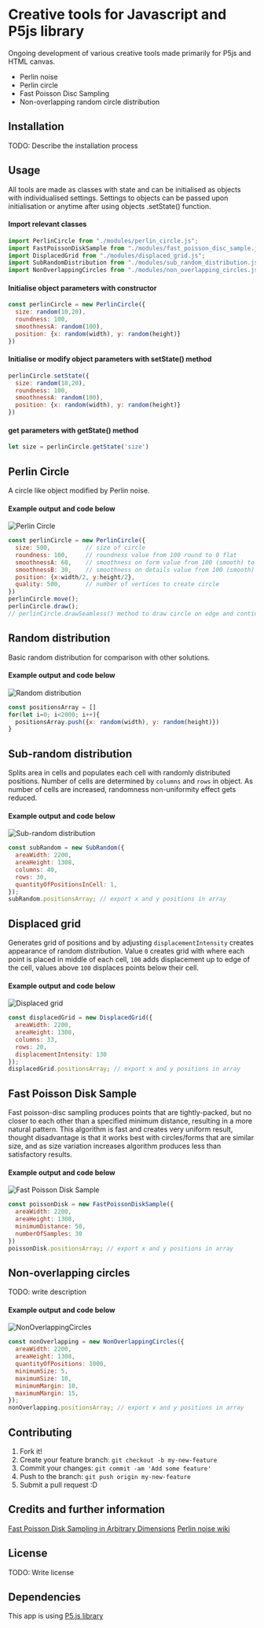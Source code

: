 # Creative tools for Javascript and P5js library
Ongoing development of various creative tools made primarily for P5js and HTML canvas.
* Perlin noise
* Perlin circle
* Fast Poisson Disc Sampling
* Non-overlapping random circle distribution

## Installation
TODO: Describe the installation process

## Usage
All tools are made as classes with state and can be initialised as objects with individualised settings.
Settings to objects can be passed upon initialisation or anytime after using objects .setState() function.

#### Import relevant classes
```javascript
import PerlinCircle from "./modules/perlin_circle.js";
import FastPoissonDiskSample from "./modules/fast_poisson_disc_sample.js";
import DisplacedGrid from "./modules/displaced_grid.js";
import SubRandomDistribution from "./modules/sub_random_distribution.js";
import NonOverlappingCircles from "./modules/non_overlapping_circles.js"
```

#### Initialise object parameters with constructor
```javascript
const perlinCircle = new PerlinCircle({
  size: random(10,20),
  roundness: 100,
  smoothnessA: random(100),
  position: {x: random(width), y: random(height)}
})
```

#### Initialise or modify object parameters with setState() method
```javascript
perlinCircle.setState({
  size: random(10,20),
  roundness: 100,
  smoothnessA: random(100),
  position: {x: random(width), y: random(height)}
})
```

#### get parameters with getState() method
```javascript
let size = perlinCircle.getState('size')
```

## Perlin Circle
A circle like object modified by Perlin noise.

#### Example output and code below
![Perlin Circle](./img/perlin_circle.png?raw=true)

```javascript
const perlinCircle = new PerlinCircle({
  size: 500,          // size of circle
  roundness: 100,     // roundness value from 100 round to 0 flat
  smoothnessA: 60,    // smoothness on form value from 100 (smooth) to 0 rough
  smoothnessB: 30,    // smoothness on details value from 100 (smooth) to 0 rough
  position: {x:width/2, y:height/2},
  quality: 500,       // number of vertices to create circle
})
perlinCircle.move();
perlinCircle.draw();  
// perlinCircle.drawSeamless() method to draw circle on edge and continue on opposite side.
```

## Random distribution
Basic random distribution for comparison with other solutions.

#### Example output and code below
![Random distribution](./img/random.png?raw=true)

```javascript
const positionsArray = []
for(let i=0; i<2000; i++){
  positionsArray.push({x: random(width), y: random(height)})
}
```

## Sub-random distribution
Splits area in cells and populates each cell with randomly distributed positions. Number of cells are determined by `columns` and `rows` in object. As number of cells are increased, randomness non-uniformity effect gets reduced.

#### Example output and code below
![Sub-random distribution](./img/sub_random_distribution.png?raw=true)

```javascript
const subRandom = new SubRandom({
  areaWidth: 2200,
  areaHeight: 1308,
  columns: 40,
  rows: 30,
  quantityOfPositionsInCell: 1,
});
subRandom.positionsArray; // export x and y positions in array
```

## Displaced grid
Generates grid of positions and by adjusting `displacementIntensity` creates appearance of random distribution. Value `0` creates grid with where each point is placed in middle of each cell, `100` adds displacement up to edge of the cell, values above `100` displaces points below their cell.

#### Example output and code below
![Displaced grid](./img/displaced_grid.png?raw=true)

```javascript
const displacedGrid = new DisplacedGrid({
  areaWidth: 2200,
  areaHeight: 1308,
  columns: 33,
  rows: 20,
  displacementIntensity: 130
});
displacedGrid.positionsArray; // export x and y positions in array
```

## Fast Poisson Disk Sample
Fast poisson-disc sampling produces points that are tightly-packed, but no closer to each other than a specified minimum distance, resulting in a more natural pattern. This algorithm is fast and creates very uniform result, thought disadvantage is that it works best with circles/forms that are similar size, and as size variation increases algorithm produces less than satisfactory results.

#### Example output and code below
![Fast Poisson Disk Sample](./img/fast_poisson_disc_sample.png?raw=true)

```javascript
const poissonDisk = new FastPoissonDiskSample({
  areaWidth: 2200,
  areaHeight: 1308,
  minimumDistance: 50,
  numberOfSamples: 30
})
poissonDisk.positionsArray; // export x and y positions in array
```

## Non-overlapping circles
TODO: write description

#### Example output and code below
![NonOverlappingCircles](./img/non-overlapping.png?raw=true)

```javascript
const nonOverlapping = new NonOverlappingCircles({
  areaWidth: 2200,
  areaHeight: 1308,
  quantityOfPositions: 1000,
  minimumSize: 5,
  maximumSize: 10,
  minimumMargin: 10,
  maximumMargin: 15,
});
nonOverlapping.positionsArray; // export x and y positions in array
```


## Contributing
1. Fork it!
2. Create your feature branch: `git checkout -b my-new-feature`
3. Commit your changes: `git commit -am 'Add some feature'`
4. Push to the branch: `git push origin my-new-feature`
5. Submit a pull request :D


## Credits and further information
[Fast Poisson Disk Sampling in Arbitrary Dimensions](https://www.cs.ubc.ca/~rbridson/docs/bridson-siggraph07-poissondisk.pdf)
[Perlin noise wiki](https://en.wikipedia.org/wiki/Perlin_noise)

## License
TODO: Write license

## Dependencies
This app is using [P5.js library](https://github.com/processing/p5.js)
